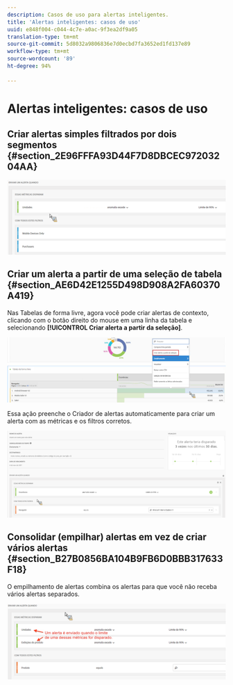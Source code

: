 ```yaml
---
description: Casos de uso para alertas inteligentes.
title: 'Alertas inteligentes: casos de uso'
uuid: e848f004-c044-4c7e-a0ac-9f3ea2df9a05
translation-type: tm+mt
source-git-commit: 5d8032a9806836e7d0ecbd7fa3652ed1fd137e89
workflow-type: tm+mt
source-wordcount: '89'
ht-degree: 94%

---
```



# Alertas inteligentes: casos de uso

## Criar alertas simples filtrados por dois segmentos {#section_2E96FFFA93D44F7D8DBCEC97203204AA}

<!-- 

Update screenshots for better readability.

 -->

![](assets/alerts_example1.png)

## Criar um alerta a partir de uma seleção de tabela {#section_AE6D42E1255D498D908A2FA60370A419}

Nas Tabelas de forma livre, agora você pode criar alertas de contexto, clicando com o botão direito do mouse em uma linha da tabela e selecionando **[!UICONTROL Criar alerta a partir da seleção]**.

![](assets/alert_selection.png)

Essa ação preenche o Criador de alertas automaticamente para criar um alerta com as métricas e os filtros corretos.

![](assets/prepopulated_alert.png)

## Consolidar (empilhar) alertas em vez de criar vários alertas {#section_B27B0856BA104B9FB6D0BBB317633F18}

O empilhamento de alertas combina os alertas para que você não receba vários alertas separados.

![](assets/alerts_example2.png)

